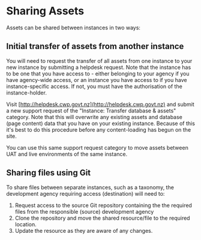 # Sharing Assets

Assets can be shared between instances in two ways:

## Initial transfer of assets from another instance

You will need to request the transfer of all assets from one instance to your new instance by submitting a helpdesk
request. Note that the instance has to be one that you have access to - either belonging to your agency if you have
agency-wide access, or an instance you have access to if you have instance-specific access. If not, you must have the
authorisation of the instance-holder.

Visit [http://helpdesk.cwp.govt.nz](http://helpdesk.cwp.govt.nz) and submit a new support request of the "Instance:
Transfer database & assets" category. Note that this will overwrite any existing assets and database (page content)
data that you have on your existing instance. Because of this it's best to do this procedure before any content-loading
has begun on the site.

You can use this same support request category to move assets between UAT and live environments of the same instance.

## Sharing files using Git

To share files between separate instances, such as a taxonomy, the development agency requiring access (destination)
will need to:

 1. Request access to the source Git repository containing the the required files from the responsible (source)
development agency
 1. Clone the repository and move the shared resource/file to the required location.
 1. Update the resource as they are aware of any changes.